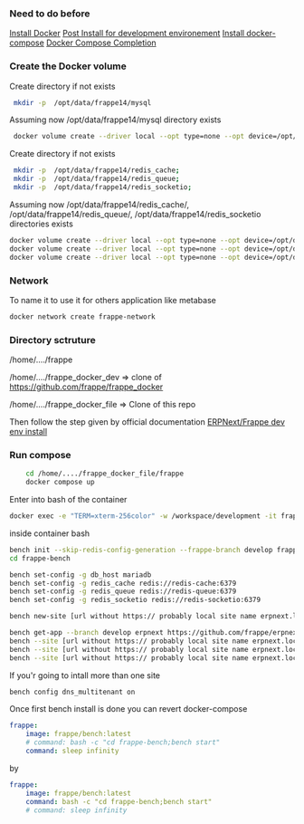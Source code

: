 
### Need to do before

[Install Docker](https://docs.docker.com/engine/install/ubuntu/)
[Post Install for development environement](https://docs.docker.com/engine/install/linux-postinstall/)
[Install docker-compose](https://docs.docker.com/compose/install/)
[Docker Compose Completion](https://docs.docker.com/compose/completion/)


### Create the Docker volume

Create directory if not exists
```sh
 mkdir -p  /opt/data/frappe14/mysql
```
Assuming now /opt/data/frappe14/mysql directory exists 
```sh
 docker volume create --driver local --opt type=none --opt device=/opt/data/frappe14/mysql --opt o=bind frappe14-mariadb-vol
```

Create directory if not exists
```sh
 mkdir -p  /opt/data/frappe14/redis_cache;
 mkdir -p  /opt/data/frappe14/redis_queue;
 mkdir -p  /opt/data/frappe14/redis_socketio; 
```

Assuming now /opt/data/frappe14/redis_cache/, /opt/data/frappe14/redis_queue/,  /opt/data/frappe14/redis_socketio directories exists
```sh
docker volume create --driver local --opt type=none --opt device=/opt/data/frappe14/redis_cache --opt o=bind frappe14-redis-cache-data;
docker volume create --driver local --opt type=none --opt device=/opt/data/frappe14/redis_queue --opt o=bind frappe14-redis-queue-data;
docker volume create --driver local --opt type=none --opt device=/opt/data/frappe14/redis_socketio --opt o=bind frappe14-redis-socketio-data;
```

### Network

To name it to use it for others application like metabase

```sh
docker network create frappe-network
```

### Directory sctruture

/home/..../frappe

/home/..../frappe_docker_dev => clone of https://github.com/frappe/frappe_docker

/home/..../frappe_docker_file => Clone of this repo

Then follow the step given by official documentation
[ERPNext/Frappe dev env install](https://github.com/frappe/frappe_docker/tree/develop/development)

### Run compose

```sh
    cd /home/..../frappe_docker_file/frappe
    docker compose up
```

Enter into bash of the container
```sh
docker exec -e "TERM=xterm-256color" -w /workspace/development -it frappedev_frappe_1 bash
```

inside container bash

```sh
bench init --skip-redis-config-generation --frappe-branch develop frappe-bench
cd frappe-bench

bench set-config -g db_host mariadb
bench set-config -g redis_cache redis://redis-cache:6379
bench set-config -g redis_queue redis://redis-queue:6379
bench set-config -g redis_socketio redis://redis-socketio:6379

bench new-site [url without https:// probably local site name erpnext.local manage into /etc/hosts for local dev env] --mariadb-root-password 123 --admin-password admin --no-mariadb-socket --db-name [dbname]

bench get-app --branch develop erpnext https://github.com/frappe/erpnext.git
bench --site [url without https:// probably local site name erpnext.local manage into /etc/hosts for local dev env] install-app erpnext
bench --site [url without https:// probably local site name erpnext.local manage into /etc/hosts for local dev env] set-config developer_mode 1
bench --site [url without https:// probably local site name erpnext.local manage into /etc/hosts for local dev env] clear-cache
```

If you'r going to intall more than one site

```sh
bench config dns_multitenant on
```


Once first bench install is done you can revert docker-compose

```yaml
frappe:
    image: frappe/bench:latest
    # command: bash -c "cd frappe-bench;bench start"
    command: sleep infinity
```
by
```yaml
frappe:
    image: frappe/bench:latest
    command: bash -c "cd frappe-bench;bench start"
    # command: sleep infinity
```
